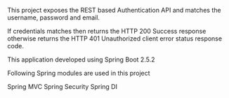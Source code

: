 This project exposes the REST based Authentication API and matches the username, password and email.

If credentials matches then returns the HTTP 200 Success response otherwise returns the HTTP 401 Unauthorized client error status response code.

This application developed using Spring Boot 2.5.2

Following Spring modules are used in this project

Spring MVC 
Spring Security 
Spring DI

